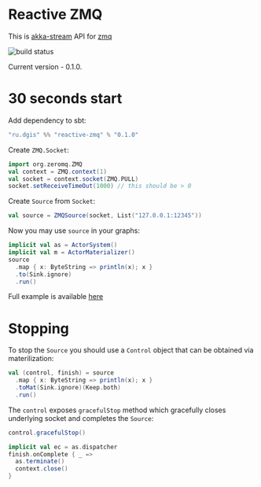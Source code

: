 # Reactive ZMQ

This is [akka-stream](http://doc.akka.io/docs/akka/current/scala/stream/index.html) API for [zmq](http://zeromq.org)

![build status](https://api.travis-ci.com/2gis/reactive-zmq.svg?token=9x6XdQxD6LsyqgiNyJhx&branch=master)

Current version - 0.1.0.

# 30 seconds start

Add dependency to sbt:

```scala
"ru.dgis" %% "reactive-zmq" % "0.1.0"
```

Create `ZMQ.Socket`:

```scala
import org.zeromq.ZMQ
val context = ZMQ.context(1)
val socket = context.socket(ZMQ.PULL)
socket.setReceiveTimeOut(1000) // this should be > 0
```

Create `Source` from `Socket`:

```scala
val source = ZMQSource(socket, List("127.0.0.1:12345"))
```

Now you may use `source` in your graphs:

```scala
implicit val as = ActorSystem()
implicit val m = ActorMaterializer()
source
  .map { x: ByteString => println(x); x }
  .to(Sink.ignore)
  .run()
```

Full example is available [here](https://github.com/2gis/reactive-zmq/tree/master/src/test/scala/ru/dgis/reactivezmq/Examples.scala)

# Stopping

To stop the `Source` you should use a `Control` object that can be obtained via materilization:

```scala
val (control, finish) = source
  .map { x: ByteString => println(x); x }
  .toMat(Sink.ignore)(Keep.both)
  .run()
```

The `control` exposes `gracefulStop` method which gracefully closes underlying socket and completes the `Source`:

```scala
control.gracefulStop()

implicit val ec = as.dispatcher
finish.onComplete { _ =>
  as.terminate()
  context.close()
}
```
